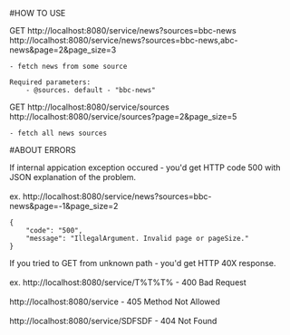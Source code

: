 #HOW TO USE

GET http://localhost:8080/service/news?sources=bbc-news<br/>   http://localhost:8080/service/news?sources=bbc-news,abc-news&page=2&page_size=3

	- fetch news from some source	
	
	Required parameters:
		- @sources. default - "bbc-news"	

GET http://localhost:8080/service/sources
    http://localhost:8080/service/sources?page=2&page_size=5

	- fetch all news sources
	
#ABOUT ERRORS

If internal appication exception occured - you'd get HTTP code 500 with JSON explanation of the problem.<br/>   
	ex. http://localhost:8080/service/news?sources=bbc-news&page=-1&page_size=2
	
	{
		"code": "500",
		"message": "IllegalArgument. Invalid page or pageSize."
	}
	
If you tried to GET from unknown path - you'd get HTTP 40X response.<br/>   
	ex. http://localhost:8080/service/T%T%T% - 400 Bad Request<br/>   
		http://localhost:8080/service        - 405 Method Not Allowed<br/>   
		http://localhost:8080/service/SDFSDF - 404 Not Found<br/>   
